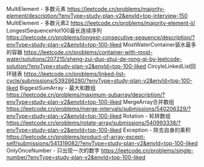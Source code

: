 MultiElement - 多数元素
https://leetcode.cn/problems/majority-element/description/?envType=study-plan-v2&envId=top-interview-150
MultiElement - 多数元素2
https://leetcode.cn/problems/majority-element-ii/
LongestSequenceHot100最长连续序列
https://leetcode.cn/problems/longest-consecutive-sequence/description/?envType=study-plan-v2&envId=top-100-liked
MostWaterContainer装水最多的容器
https://leetcode.cn/problems/container-with-most-water/solutions/207215/sheng-zui-duo-shui-de-rong-qi-by-leetcode-solution/?envType=study-plan-v2&envId=top-100-liked
CircyleLinkedList回环链表
https://leetcode.cn/problems/linked-list-cycle/submissions/539286280/?envType=study-plan-v2&envId=top-100-liked
BiggestSumArray - 最大和数组
https://leetcode.cn/problems/maximum-subarray/description/?envType=study-plan-v2&envId=top-100-liked
MergeArray合并数组
https://leetcode.cn/problems/merge-intervals/submissions/540206329/?envType=study-plan-v2&envId=top-100-liked
Rotation - 轮转数组
https://leetcode.cn/problems/rotate-array/submissions/540993338/?envType=study-plan-v2&envId=top-100-liked
Exception - 除去自身的乘积
https://leetcode.cn/problems/product-of-array-except-self/submissions/541319082/?envType=study-plan-v2&envId=top-100-liked
OnlyOnceNumber - 只出现一次的数字
https://leetcode.cn/problems/single-number/?envType=study-plan-v2&envId=top-100-liked